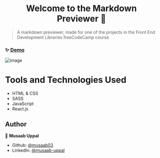 <h1 align="center">Welcome to the Markdown Previewer 👋</h1>

> A markdown previewer, made for one of the projects in the Front End Development Libraries freeCodeCamp course

### ✨ [Demo](https://codepen.io/musaab03/pen/NWOaMYK)

![image](https://user-images.githubusercontent.com/103457332/235787867-55db40ef-20e8-423a-8c38-64606909fdf2.png)

# Tools and Technologies Used
- HTML & CSS
- SASS
- JavaScript
- React.js

## Author

👤 **Musaab Uppal**

* Github: [@musaab03](https://github.com/musaab03)
* LinkedIn: [@musaab-uppal](https://linkedin.com/in/musaab-uppal)
